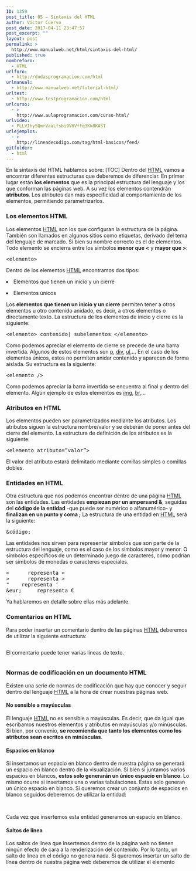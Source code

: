 ```yaml
---
ID: 1359
post_title: 05 – Sintaxis del HTML
author: Víctor Cuervo
post_date: 2017-04-11 23:47:57
post_excerpt: ""
layout: post
permalink: >
  http://www.manualweb.net/html/sintaxis-del-html/
published: true
nombreforo:
  - HTML
urlforo:
  - http://dudasprogramacion.com/html
urlmanual:
  - http://www.manualweb.net/tutorial-html/
urltest:
  - http://www.testprogramacion.com/html
urlcurso:
  - >
    http://www.aulaprogramacion.com/curso-html/
urlvideo:
  - PLLVIhySQmrVaaLfsbi9VHVffq3Kk8KAST
urlejemplos:
  - >
    http://lineadecodigo.com/tag/html-basicos/feed/
gitfolder:
  - html
---
```

En la sintaxis del HTML hablamos sobre: [TOC] <span style="font-weight: 400">Dentro del </span>[<span style="font-weight: 400">HTML</span>][1]<span style="font-weight: 400"> vamos a encontrar diferentes estructuras que deberemos de diferenciar. En primer lugar están </span>**los elementos**<span style="font-weight: 400"> que es la principal estructura del lenguaje y los que conforman las páginas web.</span> <span style="font-weight: 400">A su vez los elementos contendrán </span>**atributos**<span style="font-weight: 400">. Los atributos dan más especificidad al comportamiento de los elementos, permitiendo parametrizarlos.</span>

### **Los elementos HTML**

<span style="font-weight: 400">Los elementos </span>[<span style="font-weight: 400">HTML</span>][1]<span style="font-weight: 400"> son los que configuran la estructura de la página. También son llamados en algunos sitios como etiquetas, derivado del tema del lenguaje de marcado. Si bien su nombre correcto es el de elementos.</span> <span style="font-weight: 400">Todo elemento se encierra entre los símbolos <strong>menor que <</strong> y <strong>mayor que ></strong>:</span>

<pre><span style="font-weight: 400">&lt;elemento&gt;</span></pre>

<span style="font-weight: 400">Dentro de los elementos </span>[<span style="font-weight: 400">HTML</span>][1]<span style="font-weight: 400"> encontramos dos tipos:</span> <li style="font-weight: 400">
  <span style="font-weight: 400">Elementos que tienen un inicio y un cierre</span>
</li>
<li style="font-weight: 400">
  <span style="font-weight: 400">Elementos únicos</span>
</li>

<span style="font-weight: 400">Los </span>**elementos que tienen un inicio y un cierre**<span style="font-weight: 400"> permiten tener a otros elementos u otro contenido anidado, es decir, a otros elementos o directamente texto. La estructura de los elementos de inicio y cierre es la siguiente:</span>

<pre><span style="font-weight: 400">&lt;elemento&gt; contenido| subelementos &lt;/elemento&gt;</span></pre>

<span style="font-weight: 400">Como podemos apreciar el elemento de cierre se precede de una barra invertida.</span> <span style="font-weight: 400">Algunos de estos elementos son </span>[<span style="font-weight: 400">p</span>][2]<span style="font-weight: 400">, </span>[<span style="font-weight: 400">div</span>][3]<span style="font-weight: 400">, </span>[<span style="font-weight: 400">ul</span>][4]<span style="font-weight: 400">,...</span> <span style="font-weight: 400">En el caso de los elementos únicos, estos no permiten anidar contenido y aparecen de forma aislada. Su estructura es la siguiente:</span>

<pre><span style="font-weight: 400">&lt;elemento /&gt;</span></pre>

<span style="font-weight: 400">Como podemos apreciar la barra invertida se encuentra al final y dentro del elemento. Algún ejemplo de estos elementos es </span>[<span style="font-weight: 400">img</span>][5]<span style="font-weight: 400">, </span>[<span style="font-weight: 400">br</span>][6]<span style="font-weight: 400">,...</span>

### **Atributos en HTML**

<span style="font-weight: 400">Los elementos pueden ser parametrizados mediante los atributos. Los atributos siguen la estructura nombre/valor y se deberán de poner antes del cierre del elemento.</span> <span style="font-weight: 400">La estructura de definición de los atributos es la siguiente:</span>

<pre><span style="font-weight: 400">&lt;elemento atributo=”valor”&gt;</span></pre>

<span style="font-weight: 400">El valor del atributo estará delimitado mediante comillas simples o comillas dobles.</span>

### **Entidades en HTML**

<span style="font-weight: 400">Otra estructura que nos podemos encontrar dentro de una página </span>[<span style="font-weight: 400">HTML</span>][1]<span style="font-weight: 400"> son las entidades. Las entidades <strong>empiezan por un ampersand &</strong>, seguidas del <strong>código de la entidad</strong> -que puede ser numérico o alfanumérico- y <strong>finalizan en un punto y coma ;</strong></span> <span style="font-weight: 400">La estructura de una entidad en </span>[<span style="font-weight: 400">HTML</span>][1]<span style="font-weight: 400"> será la siguiente:</span>

<pre><span style="font-weight: 400">&código;</span></pre>

<span style="font-weight: 400">Las entidades nos sirven para representar símbolos que son parte de la estructura del lenguaje, como es el caso de los símbolos mayor y menor. O símbolos específicos de un determinado juego de caracteres, cómo podrían ser símbolos de monedas o caracteres especiales.</span>

<pre>&lt;      representa &lt;
&gt;      representa &gt;
"    representa ‘
&eur;     representa €</pre>

<span style="font-weight: 400">Ya hablaremos en detalle sobre ellas más adelante.</span>

### **Comentarios en HTML**

<span style="font-weight: 400">Para poder insertar un comentario dentro de las páginas </span>[<span style="font-weight: 400">HTML</span>][1]<span style="font-weight: 400"> deberemos de utilizar la siguiente estructura:</span>

<pre><!-- comentario --></pre>

El comentario puede tener varias líneas de texto.

<pre><!-- esto es
         un comentario --></pre>

### **Normas de codificación en un documento HTML**

<span style="font-weight: 400">Existen una serie de normas de codificación que hay que conocer y seguir dentro del lenguaje </span>[<span style="font-weight: 400">HTML</span>][1]<span style="font-weight: 400"> a la hora de crear nuestras páginas web.</span>

#### **No sensible a mayúsculas**

<span style="font-weight: 400">El lenguaje </span>[<span style="font-weight: 400">HTML</span>][1]<span style="font-weight: 400"> no es sensible a mayúsculas. Es decir, que da igual que escribamos nuestros elementos y atributos en mayúsculas y/o minúsculas.</span> <span style="font-weight: 400">Si bien, por convenio, </span>**se recomienda que tanto los elementos como los atributos sean escritos en minúsculas**<span style="font-weight: 400">.</span>

#### **Espacios en blanco**

<span style="font-weight: 400">Si insertamos un espacio en blanco dentro de nuestra página se generará un espacio en blanco dentro de la visualización. Si bien si juntamos varios espacios en blancos, </span>**estos solo generarán un único espacio en blanco**<span style="font-weight: 400">.</span> <span style="font-weight: 400">Lo mismo ocurre si insertamos una o varias tabulaciones. Estas solo generan un único espacio en blanco. Si queremos crear un conjunto de espacios en blanco seguidos deberemos de utilizar la entidad: </span>

<pre>&nbsp;</pre>

<span style="font-weight: 400">Cada vez que insertemos esta entidad generamos un espacio en blanco.</span>

#### **Saltos de línea**

<span style="font-weight: 400">Los saltos de línea que insertemos dentro de la página web no tienen ningún efecto de cara a la renderización del contenido. Por lo tanto, un salto de línea en el código no genera nada.</span> Si queremos insertar un salto de línea dentro de nuestra página web deberemos de utilizar el elemento

<pre><br /></pre>

 [1]: http://www.manualweb.net/tutorial-html/
 [2]: http://www.w3api.com/wiki/HTML:P
 [3]: http://www.w3api.com/wiki/HTML:DIV
 [4]: http://www.w3api.com/wiki/HTML:UL
 [5]: http://www.w3api.com/wiki/HTML:IMG
 [6]: http://www.w3api.com/wiki/HTML:BR